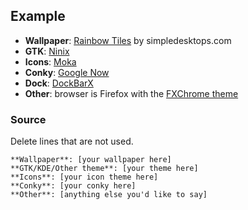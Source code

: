 ## Example

+ **Wallpaper**: [Rainbow Tiles](http://simpledesktops.com/browse/desktops/2014/jun/20/rainbow-tiles/) by simpledesktops.com
+ **GTK**: [Ninix](http://robrobinbin.deviantart.com/art/Ninix-GTK-theme-a-light-Numix-variant-441882820)
+ **Icons**: [Moka](http://mokaproject.com/moka-icon-theme/)
+ **Conky**: [Google Now](http://satya164.deviantart.com/art/Conky-Google-Now-366545753)
+ **Dock**: [DockBarX](https://github.com/M7S/dockbarx)
+ **Other**: browser is Firefox with the [FXChrome theme](https://addons.mozilla.org/en-US/firefox/addon/fxchrome/?src=search)


### Source
Delete lines that are not used.

    **Wallpaper**: [your wallpaper here]
    **GTK/KDE/Other theme**: [your theme here]
    **Icons**: [your icon theme here]
    **Conky**: [your conky here]
    **Other**: [anything else you'd like to say]
